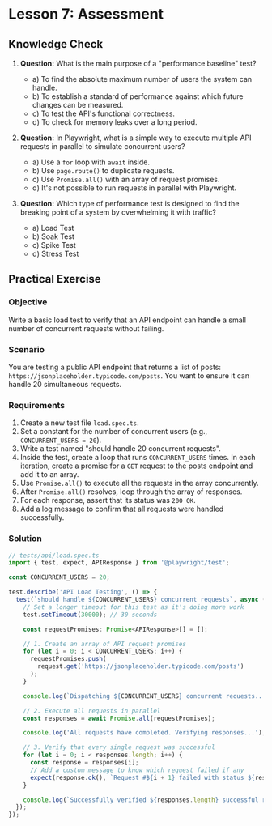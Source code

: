 # Lesson 7: Assessment

## Knowledge Check

1.  **Question:** What is the main purpose of a "performance baseline" test?
    *   a) To find the absolute maximum number of users the system can handle.
    *   b) To establish a standard of performance against which future changes can be measured.
    *   c) To test the API's functional correctness.
    *   d) To check for memory leaks over a long period.

2.  **Question:** In Playwright, what is a simple way to execute multiple API requests in parallel to simulate concurrent users?
    *   a) Use a `for` loop with `await` inside.
    *   b) Use `page.route()` to duplicate requests.
    *   c) Use `Promise.all()` with an array of request promises.
    *   d) It's not possible to run requests in parallel with Playwright.

3.  **Question:** Which type of performance test is designed to find the breaking point of a system by overwhelming it with traffic?
    *   a) Load Test
    *   b) Soak Test
    *   c) Spike Test
    *   d) Stress Test

## Practical Exercise

### Objective

Write a basic load test to verify that an API endpoint can handle a small number of concurrent requests without failing.

### Scenario

You are testing a public API endpoint that returns a list of posts: `https://jsonplaceholder.typicode.com/posts`. You want to ensure it can handle 20 simultaneous requests.

### Requirements

1.  Create a new test file `load.spec.ts`.
2.  Set a constant for the number of concurrent users (e.g., `CONCURRENT_USERS = 20`).
3.  Write a test named "should handle 20 concurrent requests".
4.  Inside the test, create a loop that runs `CONCURRENT_USERS` times. In each iteration, create a promise for a `GET` request to the posts endpoint and add it to an array.
5.  Use `Promise.all()` to execute all the requests in the array concurrently.
6.  After `Promise.all()` resolves, loop through the array of responses.
7.  For each response, assert that its status was `200 OK`.
8.  Add a log message to confirm that all requests were handled successfully.

### Solution

```typescript
// tests/api/load.spec.ts
import { test, expect, APIResponse } from '@playwright/test';

const CONCURRENT_USERS = 20;

test.describe('API Load Testing', () => {
  test(`should handle ${CONCURRENT_USERS} concurrent requests`, async ({ request }) => {
    // Set a longer timeout for this test as it's doing more work
    test.setTimeout(30000); // 30 seconds

    const requestPromises: Promise<APIResponse>[] = [];

    // 1. Create an array of API request promises
    for (let i = 0; i < CONCURRENT_USERS; i++) {
      requestPromises.push(
        request.get('https://jsonplaceholder.typicode.com/posts')
      );
    }

    console.log(`Dispatching ${CONCURRENT_USERS} concurrent requests...`);

    // 2. Execute all requests in parallel
    const responses = await Promise.all(requestPromises);

    console.log('All requests have completed. Verifying responses...');

    // 3. Verify that every single request was successful
    for (let i = 0; i < responses.length; i++) {
      const response = responses[i];
      // Add a custom message to know which request failed if any
      expect(response.ok(), `Request #${i + 1} failed with status ${response.status()}`).toBe(true);
    }

    console.log(`Successfully verified ${responses.length} successful responses.`);
  });
});